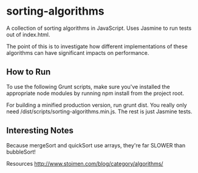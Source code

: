 sorting-algorithms
=============================

A collection of sorting algorithms in JavaScript. Uses Jasmine to run tests out of index.html.

The point of this is to investigate how different implementations of these algorithms can have significant impacts on performance.


How to Run
-----------

To use the following Grunt scripts, make sure you've installed the appropriate node modules by running npm install from the project root.

For building a minified production version, run grunt dist. You really only need /dist/scripts/sorting-algorithms.min.js. The rest is just Jasmine tests.


Interesting Notes
-----------------

Because mergeSort and quickSort use arrays, they're far SLOWER than bubbleSort!

Resources
http://www.stoimen.com/blog/category/algorithms/


